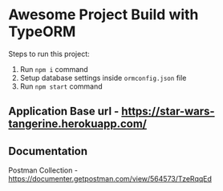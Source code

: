 # Awesome Project Build with TypeORM

Steps to run this project:

1. Run `npm i` command
2. Setup database settings inside `ormconfig.json` file
3. Run `npm start` command

## Application Base url - https://star-wars-tangerine.herokuapp.com/

## Documentation
Postman Collection - https://documenter.getpostman.com/view/564573/TzeRqqEd
